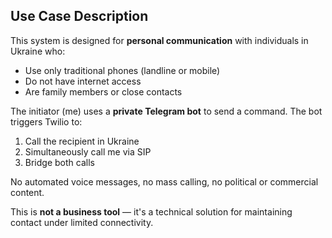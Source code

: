 ## Use Case Description

This system is designed for **personal communication** with individuals in Ukraine who:
- Use only traditional phones (landline or mobile)
- Do not have internet access
- Are family members or close contacts

The initiator (me) uses a **private Telegram bot** to send a command. The bot triggers Twilio to:
1. Call the recipient in Ukraine
2. Simultaneously call me via SIP
3. Bridge both calls

No automated voice messages, no mass calling, no political or commercial content.

This is **not a business tool** — it's a technical solution for maintaining contact under limited connectivity.
